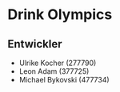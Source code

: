 # Drink Olympics

## Entwickler

- Ulrike Kocher (277790)
- Leon Adam (377725)
- Michael Bykovski (477734)
